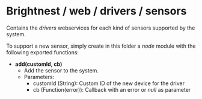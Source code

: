 Brightnest / web / drivers / sensors
==========

Contains the *drivers* webservices for each kind of sensors supported by the system.

To support a new sensor, simply create in this folder a *node* module with the following exported functions:

- **add(customId, cb)**
	- Add the sensor to the system.
    - Parameters:
        - customId (String):		Custom ID of the new device for the driver
        - cb (Function(error)):		Callback with an error or *null* as parameter
